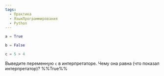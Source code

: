 ```yaml
---
tags:
  - Практика
  - ЯзыкПрограммирования
  - Python
---
```

```python
a = True

b = False

c = 5 > 4
```

Выведите переменную `с` в интерпретаторе. Чему она равна (что показал интерпретатор)? %%True%%